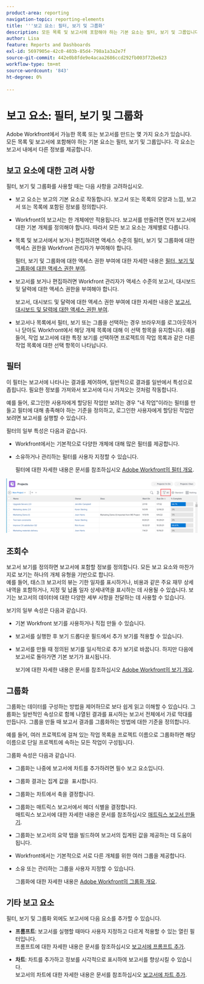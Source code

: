 ```yaml
---
product-area: reporting
navigation-topic: reporting-elements
title: '''보고 요소: 필터, 보기 및 그룹화'
description: 모든 목록 및 보고서에 포함해야 하는 기본 요소는 필터, 보기 및 그룹입니다. 각 요소는 보고서 내에서 다른 정보를 제공합니다.
author: Lisa
feature: Reports and Dashboards
exl-id: 5697905e-42c0-403b-85d4-798a1a3a2e7f
source-git-commit: 442e0b8fde9e4acaa2686ccd292fb003f72be623
workflow-type: tm+mt
source-wordcount: '843'
ht-degree: 0%

---
```


# 보고 요소: 필터, 보기 및 그룹화

<!--
<div style="color: #ff1493;" data-mc-conditions="QuicksilverOrClassic.Draft mode">
<p>AL: Add information here about all the different kinds of FVGs: in reports, in lists, beta, etc // OR: this article should be a high-level overview of reporting elements. Then, each type of element should have:</p>
<p>- overview for Filters</p>
<p>- create a filter</p>
<p>- share a filter</p>
<p>ALL in Reporting elements but the Shared ones should be linked to Basics> Sharing; some of the articles in the Basics> Navigation> Use lists might beed to link here as well</p>
</div>
-->

Adobe Workfront에서 가능한 목록 또는 보고서를 만드는 몇 가지 요소가 있습니다. 모든 목록 및 보고서에 포함해야 하는 기본 요소는 필터, 보기 및 그룹입니다. 각 요소는 보고서 내에서 다른 정보를 제공합니다.

## 보고 요소에 대한 고려 사항

필터, 보기 및 그룹화를 사용할 때는 다음 사항을 고려하십시오.

* 보고 요소는 보고의 기본 요소로 작동합니다. 보고서 또는 목록의 모양과 느낌, 보고서 또는 목록에 포함된 정보를 정의합니다.
* Workfront의 보고서는 한 개체에만 적용됩니다. 보고서를 만들려면 먼저 보고서에 대한 기본 개체를 정의해야 합니다. 따라서 모든 보고 요소는 개체별로 다릅니다.
* 목록 및 보고서에서 보거나 편집하려면 액세스 수준의 필터, 보기 및 그룹화에 대한 액세스 권한을 Workfront 관리자가 부여해야 합니다.

   필터, 보기 및 그룹화에 대한 액세스 권한 부여에 대한 자세한 내용은 [필터, 보기 및 그룹화에 대한 액세스 권한 부여](../../../administration-and-setup/add-users/configure-and-grant-access/grant-access-fvg.md).

* 보고서를 보거나 편집하려면 Workfront 관리자가 액세스 수준의 보고서, 대시보드 및 달력에 대한 액세스 권한을 부여해야 합니다.

   보고서, 대시보드 및 달력에 대한 액세스 권한 부여에 대한 자세한 내용은 [보고서, 대시보드 및 달력에 대한 액세스 권한 부여](../../../administration-and-setup/add-users/configure-and-grant-access/grant-access-reports-dashboards-calendars.md).

* 보고서나 목록에서 필터, 보기 또는 그룹을 선택하는 경우 브라우저를 로그아웃하거나 닫아도 Workfront에서 해당 개체 목록에 대해 이 선택 항목을 유지합니다. 예를 들어, 작업 보고서에 대한 특정 보기를 선택하면 프로젝트의 작업 목록과 같은 다른 작업 목록에 대한 선택 항목이 나타납니다.

## 필터

이 필터는 보고서에 나타나는 결과를 제어하며, 일반적으로 결과를 일반에서 특성으로 좁힙니다. 필요한 정보를 가져와서 보고서에 다시 가져오는 것처럼 작동합니다.

예를 들어, 로그인한 사용자에게 할당된 작업만 보려는 경우 &quot;내 작업&quot;이라는 필터를 만들고 필터에 대해 충족해야 하는 기준을 정의하고, 로그인한 사용자에게 할당된 작업만 보려면 보고서를 실행할 수 있습니다.

필터의 일부 특성은 다음과 같습니다.

* Workfront에서는 기본적으로 다양한 개체에 대해 많은 필터를 제공합니다.
* 소유하거나 관리하는 필터를 사용자 지정할 수 있습니다.

   필터에 대한 자세한 내용은 문서를 참조하십시오 [Adobe Workfront의 필터 개요](../../../reports-and-dashboards/reports/reporting-elements/filters-overview.md).

![필터 아이콘](assets/projects-list-with-filter-drop-down-highlighted-nwe.png)

## 조회수

보고서 보기를 정의하면 보고서에 포함할 정보를 정의합니다. 모든 보고 요소와 마찬가지로 보기는 하나의 개체 유형을 기반으로 합니다.\
예를 들어, 태스크 보고서의 뷰는 기한 일자를 표시하거나, 비용과 같은 주요 재무 상세내역을 포함하거나, 지정 및 납품 일자 상세내역을 표시하는 데 사용될 수 있습니다. 보기는 보고서의 데이터에 대한 다양한 세부 사항을 전달하는 데 사용할 수 있습니다.

보기의 일부 속성은 다음과 같습니다.

* 기본 Workfront 보기를 사용하거나 직접 만들 수 있습니다.
* 보고서를 실행한 후 보기 드롭다운 필드에서 추가 보기를 적용할 수 있습니다.
* 보고서를 만들 때 정의된 보기를 일시적으로 추가 보기로 바꿉니다. 하지만 다음에 보고서로 돌아가면 기본 보기가 표시됩니다.

   보기에 대한 자세한 내용은 문서를 참조하십시오 [Adobe Workfront의 보기 개요](../../../reports-and-dashboards/reports/reporting-elements/views-overview.md).

## 그룹화

그룹화는 데이터를 구성하는 방법을 제어하므로 보다 쉽게 읽고 이해할 수 있습니다. 그룹화는 일반적인 속성으로 함께 나열된 결과를 표시하는 보고서 전체에서 가로 막대를 만듭니다. 그룹을 만들 때 보고서 결과를 그룹화하는 방법에 대한 기준을 정의합니다.

예를 들어, 여러 프로젝트에 걸쳐 있는 작업 목록을 프로젝트 이름으로 그룹화하면 해당 이름으로 단일 프로젝트에 속하는 모든 작업이 구성됩니다.

그룹화 속성은 다음과 같습니다.

* 그룹화는 나중에 보고서에 차트를 추가하려면 필수 보고 요소입니다.
* 그룹화 결과는 집계 값을 &#x200B; 표시합니다.
* 그룹화는 차트에서 축을 결정합니다.
* 그룹화는 매트릭스 보고서에서 헤더 식별을 결정합니다.\
   매트릭스 보고서에 대한 자세한 내용은 문서를 참조하십시오 [매트릭스 보고서 만들기](../../../reports-and-dashboards/reports/creating-and-managing-reports/create-matrix-report.md).

* 그룹화는 보고서의 요약 탭을 빌드하여 보고서의 집계된 값을 제공하는 데 도움이 됩니다.
* Workfront에서는 기본적으로 서로 다른 개체를 위한 여러 그룹을 제공합니다.
* 소유 또는 관리하는 그룹을 사용자 지정할 수 있습니다.

   그룹화에 대한 자세한 내용은 [Adobe Workfront의 그룹화 개요](../../../reports-and-dashboards/reports/reporting-elements/groupings-overview.md).

## 기타 보고 요소

필터, 보기 및 그룹화 외에도 보고서에 다음 요소를 추가할 수 있습니다.

* **프롬프트**: 보고서를 실행할 때마다 사용자 지정하고 다르게 적용할 수 있는 열린 필터입니다.\
   프롬프트에 대한 자세한 내용은 문서를 참조하십시오 [보고서에 프롬프트 추가](../../../reports-and-dashboards/reports/creating-and-managing-reports/add-prompt-report.md).

* **차트**: 차트를 추가하고 정보를 시각적으로 표시하여 보고서를 향상시킬 수 있습니다.\
   보고서의 차트에 대한 자세한 내용은 문서를 참조하십시오 [보고서에 차트 추가](../../../reports-and-dashboards/reports/creating-and-managing-reports/add-chart-report.md).

